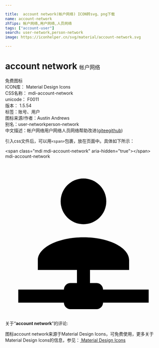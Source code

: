 ```yaml
---

title:  account network(帐户网络) ICON转svg、png下载
name: account-network
zhTips: 帐户网络,用户网络,人员网络
tags: ["account-user"]
search: user-network,person-network
image: https://iconhelper.cn/svg/material/account-network.svg

---
```


# account network  <small style="font-size: 60%;font-weight: 100">帐户网络</small>


<div class="detail-page">
<p>
<span><span class="badge-success badge">免费图标</span> </span>
<br/>
<span>
ICON库：
<span class="badge-secondary badge">Material Design Icons</span> 
</span>
<br/>
<span>
CSS名称：
<span class="badge-secondary badge">mdi-account-network</span> 
</span>
<br/>
<span>
unicode：
<span class="badge-secondary badge">F0011</span> 
<copy-btn content='F0011' btn-title=""></copy-btn>
<copy-btn :content='String.fromCodePoint(parseInt("F0011", 16))' btn-title="复制U"></copy-btn>
</span>
<br/>
<span>
版本：
<span class="badge-secondary badge">1.5.54</span> 
</span><br/><span>标签：<span class="badge-light badge"><router-link to="/tags/account-user.html">账号、用户</router-link></span></span>
<br/>
<span>图标来源/作者：<span class="badge-light badge">Austin Andrews</span></span> 
<br/>
<span>别名：<span class="badge-light badge">user-network</span><span class="badge-light badge">person-network</span></span><br/><span class="zh-detail">中文描述：<span class="badge-primary badge">帐户网络</span><span class="badge-primary badge">用户网络</span><span class="badge-primary badge">人员网络</span><span class="help-link"><span>帮助改进</span>(<a href="https://gitee.com/liuwave/icon-helper/edit/master/json/material/account-network.json" target="_blank" rel="noopener noreferrer">gitee</a><a href="https://github.com/liuwave/icon-helper/edit/master/json/material/account-network.json" target="_blank" rel="noopener noreferrer">github</a></span>)</span><br/>
</p>
</div>
<div class="alert alert-dark">
  <i class="mdi mdi-account-network mdi-48px"></i>
  <i class="mdi mdi-account-network mdi-36px"></i>
  <i class="mdi mdi-account-network mdi-24px"></i>
  <i class="mdi mdi-account-network mdi-18px"></i>
</div>
<div>
  <p>引入css文件后，可以用<code>&lt;span&gt;</code>包裹，放在页面中。具体如下所示：    
  </p>
  <div class="alert alert-primary" style="font-size: 14px">
    &lt;span class="mdi mdi-account-network" aria-hidden="true"&gt;&lt;/span&gt;
    <copy-btn content='<span class="mdi mdi-account-network" aria-hidden="true"></span>'></copy-btn>
  </div>
  <div class="alert alert-secondary">
    <i class="mdi mdi-account-network"
    style="font-size: 24px"
    aria-hidden="true"></i> mdi-account-network
    <copy-btn content="mdi-account-network" btn-title="复制图标名称"></copy-btn>
  </div>
</div>
<div id="svg" class="svg-wrap">
<svg xmlns="http://www.w3.org/2000/svg" viewBox="0 0 24 24"><path d="M13,17V19H14A1,1 0 0,1 15,20H22V22H15A1,1 0 0,1 14,23H10A1,1 0 0,1 9,22H2V20H9A1,1 0 0,1 10,19H11V17H5V15.5C5,13.57 8.13,12 12,12C15.87,12 19,13.57 19,15.5V17H13M12,3A3.5,3.5 0 0,1 15.5,6.5A3.5,3.5 0 0,1 12,10A3.5,3.5 0 0,1 8.5,6.5A3.5,3.5 0 0,1 12,3Z" /></svg>
</div>
<detail full-name='mdi-account-network'></detail>
<div class="icon-detail__container">
<p>关于“<b>account network</b>”的评论:</p>
</div>
<Vssue title="关于“account network”的评论" />    
<div><p>图标account network来源于Material Design Icons，可免费使用，更多关于 Material Design Icons的信息，参见：<a target="_blank" href="https://iconhelper.cn/material.html"> Material Design Icons</a>
</p></div>
